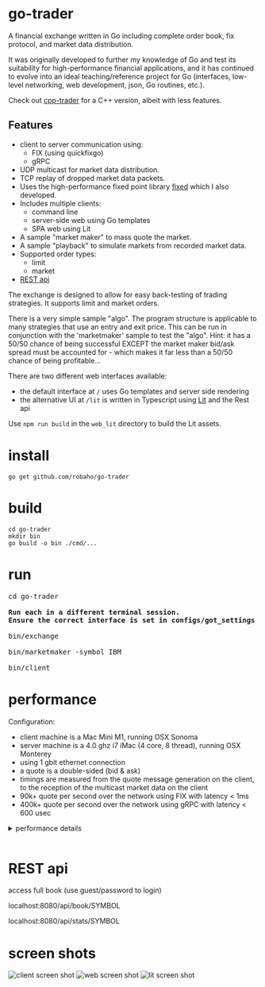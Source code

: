 # go-trader

A financial exchange written in Go including complete order book, fix protocol, and market data distribution.

It was originally developed to further my knowledge of Go and test its suitability for high-performance financial applications, and it has continued to evolve into an ideal teaching/reference project for Go (interfaces, low-level networking, web development, json, Go routines, etc.).

Check out [cpp-trader](https://github.com/robaho/cpp-trader) for a C++ version, albeit with less features.

## Features

- client to server communication using:
    - FIX (using quickfixgo)
    - gRPC
- UDP multicast for market data distribution.
- TCP replay of dropped market data packets.
- Uses the high-performance fixed point library [fixed](https://github.com/robaho/fixed) which I also developed.
- Includes multiple clients:
    - command line 
    - server-side web using Go templates
    - SPA web using Lit
- A sample "market maker" to mass quote the market.
- A sample "playback" to simulate markets from recorded market data.
- Supported order types:
    - limit
    - market
- [REST api](https://github.com/robaho/go-trader/blob/2b92b5652eb5c6a93b83262f45ba1f237fb180b0/internal/exchange/webserver.go#L41-L54)

The exchange is designed to allow for easy back-testing of trading strategies. It supports limit and market orders.

There is a very simple sample "algo". The program structure is applicable to many strategies that use an entry and exit price.
This can be run in conjunction with the 'marketmaker' sample to test the "algo". Hint: it has a 50/50 chance of being successful EXCEPT the
market maker bid/ask spread must be accounted for - which makes it far less than a 50/50 chance of being profitable...

There are two different web interfaces available:
- the default interface at `/` uses Go templates and server side rendering
- the alternative UI at `/lit` is written in Typescript using [Lit](https://lit.dev) and the Rest api

Use `npm run build` in the `web_lit` directory to build the Lit assets.

# install

`go get github.com/robaho/go-trader`

# build

```
cd go-trader
mkdir bin
go build -o bin ./cmd/...
```

# run

<pre>
cd go-trader

<strong>Run each in a different terminal session.</strong>
<strong>Ensure the correct interface is set in configs/got_settings for the client.</strong>

bin/exchange

bin/marketmaker -symbol IBM

bin/client
</pre>

# performance

Configuration:

- client machine is a Mac Mini M1, running OSX Sonoma
- server machine is a 4.0 ghz i7 iMac (4 core, 8 thread), running OSX Monterey
- using 1 gbit ethernet connection
- a quote is a double-sided (bid & ask) 
- timings are measured from the quote message generation on the client, to the reception of the multicast market data on the client
- 90k+ quote per second over the network using FIX with latency < 1ms
- 400k+ quote per second over the network using gRPC with latency < 600 usec

<details>
    <summary>performance details</summary>
<br>

**using `marketmaker -bench 75 -proto fix`**

```
updates per second 72707, max ups 72707,  avg rtt 832us, 10% rtt 595us 99% rtt 5365us
updates per second 90279, max ups 90279,  avg rtt 830us, 10% rtt 0us 99% rtt 4515us
updates per second 89215, max ups 90279,  avg rtt 840us, 10% rtt 0us 99% rtt 4851us
```

**using `marketmaker -bench 250 -proto grpc`**

```
updates per second 410094, max ups 414584,  avg rtt 609us, 10% rtt 0us 99% rtt 2390us
updates per second 411559, max ups 414584,  avg rtt 607us, 10% rtt 0us 99% rtt 2455us
updates per second 412884, max ups 414584,  avg rtt 605us, 10% rtt 0us 99% rtt 2270us
```

_The CPUs are saturated on both the client and server._

## less than 3 microseconds per roundtrip quote over the network ! ##
<br>
</details>
<br>

# REST api

access full book (use guest/password to login)

localhost:8080/api/book/SYMBOL

localhost:8080/api/stats/SYMBOL

# screen shots

![client screen shot](doc/clientss.png)
![web screen shot](doc/webss.png)
![lit screen shot](doc/litss.png)
